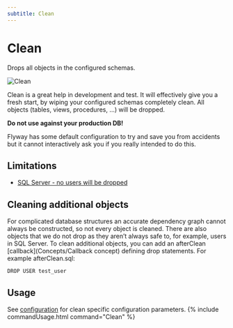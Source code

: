 ```yaml
---
subtitle: Clean
---
```

# Clean

Drops all objects in the configured schemas.

![Clean](assets/command-clean.png)

Clean is a great help in development and test. It will effectively give you a fresh start, by wiping your configured schemas completely clean. All objects (tables, views, procedures, ...) will be dropped.

**Do not use against your production DB!** 

Flyway has some default configuration to try and save you from accidents but it cannot interactively ask you if you really intended to do this.   

## Limitations

- [SQL Server - no users will be dropped](<Supported Databases/SQL Server Database>)

## Cleaning additional objects
For complicated database structures an accurate dependency graph cannot always be constructed, so not every object is cleaned.
There are also objects that we do not drop as they aren’t always safe to, for example, users in SQL Server.
To clean additional objects, you can add an afterClean [callback](Concepts/Callback concept) defining drop statements. For example afterClean.sql:

```
DROP USER test_user
```

## Usage
See [configuration](Configuration/parameters/#clean) for clean specific configuration parameters.
{% include commandUsage.html command="Clean" %}
